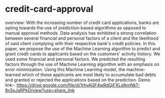 # credit-card-approval
overview:
With the increasing number of credit card applications, banks are opting towards the use
of prediction-based algorithms as opposed to manual approval methods. Data analysis has
exhibited a strong correlation between several financial and personal factors of a client and
the likelihood of said client complying with their respective bank's credit policies. In this
paper, we propose the use of the Machine Learning algorithm to predict and grant credit
cards to applicants based on the customers' activity history. We used some financial and
personal factors. We predicted the resulting factors through the use of Machine Learning
algorithm with an emphasis on error minimization. Using this Machine Learning model, the
machine-learned which of these applicants are most likely to accumulate bad debts and
granted or rejected the applications based on the prediction.
Demo link:-
https://drive.google.com/file/d/1rhyAQF4wRdQjFXLdAmNkT-8v5sJaRPkD/view?usp=share_link
